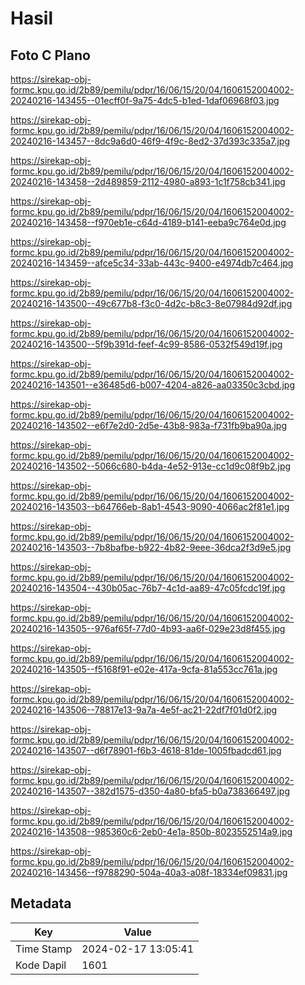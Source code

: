 # Hasil

## Foto C Plano

https://sirekap-obj-formc.kpu.go.id/2b89/pemilu/pdpr/16/06/15/20/04/1606152004002-20240216-143455--01ecff0f-9a75-4dc5-b1ed-1daf06968f03.jpg

https://sirekap-obj-formc.kpu.go.id/2b89/pemilu/pdpr/16/06/15/20/04/1606152004002-20240216-143457--8dc9a6d0-46f9-4f9c-8ed2-37d393c335a7.jpg

https://sirekap-obj-formc.kpu.go.id/2b89/pemilu/pdpr/16/06/15/20/04/1606152004002-20240216-143458--2d489859-2112-4980-a893-1c1f758cb341.jpg

https://sirekap-obj-formc.kpu.go.id/2b89/pemilu/pdpr/16/06/15/20/04/1606152004002-20240216-143458--f970eb1e-c64d-4189-b141-eeba9c764e0d.jpg

https://sirekap-obj-formc.kpu.go.id/2b89/pemilu/pdpr/16/06/15/20/04/1606152004002-20240216-143459--afce5c34-33ab-443c-9400-e4974db7c464.jpg

https://sirekap-obj-formc.kpu.go.id/2b89/pemilu/pdpr/16/06/15/20/04/1606152004002-20240216-143500--49c677b8-f3c0-4d2c-b8c3-8e07984d92df.jpg

https://sirekap-obj-formc.kpu.go.id/2b89/pemilu/pdpr/16/06/15/20/04/1606152004002-20240216-143500--5f9b391d-feef-4c99-8586-0532f549d19f.jpg

https://sirekap-obj-formc.kpu.go.id/2b89/pemilu/pdpr/16/06/15/20/04/1606152004002-20240216-143501--e36485d6-b007-4204-a826-aa03350c3cbd.jpg

https://sirekap-obj-formc.kpu.go.id/2b89/pemilu/pdpr/16/06/15/20/04/1606152004002-20240216-143502--e6f7e2d0-2d5e-43b8-983a-f731fb9ba90a.jpg

https://sirekap-obj-formc.kpu.go.id/2b89/pemilu/pdpr/16/06/15/20/04/1606152004002-20240216-143502--5066c680-b4da-4e52-913e-cc1d9c08f9b2.jpg

https://sirekap-obj-formc.kpu.go.id/2b89/pemilu/pdpr/16/06/15/20/04/1606152004002-20240216-143503--b64766eb-8ab1-4543-9090-4066ac2f81e1.jpg

https://sirekap-obj-formc.kpu.go.id/2b89/pemilu/pdpr/16/06/15/20/04/1606152004002-20240216-143503--7b8bafbe-b922-4b82-9eee-36dca2f3d9e5.jpg

https://sirekap-obj-formc.kpu.go.id/2b89/pemilu/pdpr/16/06/15/20/04/1606152004002-20240216-143504--430b05ac-76b7-4c1d-aa89-47c05fcdc19f.jpg

https://sirekap-obj-formc.kpu.go.id/2b89/pemilu/pdpr/16/06/15/20/04/1606152004002-20240216-143505--976af65f-77d0-4b93-aa6f-029e23d8f455.jpg

https://sirekap-obj-formc.kpu.go.id/2b89/pemilu/pdpr/16/06/15/20/04/1606152004002-20240216-143505--f5168f91-e02e-417a-9cfa-81a553cc761a.jpg

https://sirekap-obj-formc.kpu.go.id/2b89/pemilu/pdpr/16/06/15/20/04/1606152004002-20240216-143506--78817e13-9a7a-4e5f-ac21-22df7f01d0f2.jpg

https://sirekap-obj-formc.kpu.go.id/2b89/pemilu/pdpr/16/06/15/20/04/1606152004002-20240216-143507--d6f78901-f6b3-4618-81de-1005fbadcd61.jpg

https://sirekap-obj-formc.kpu.go.id/2b89/pemilu/pdpr/16/06/15/20/04/1606152004002-20240216-143507--382d1575-d350-4a80-bfa5-b0a738366497.jpg

https://sirekap-obj-formc.kpu.go.id/2b89/pemilu/pdpr/16/06/15/20/04/1606152004002-20240216-143508--985360c6-2eb0-4e1a-850b-8023552514a9.jpg

https://sirekap-obj-formc.kpu.go.id/2b89/pemilu/pdpr/16/06/15/20/04/1606152004002-20240216-143456--f9788290-504a-40a3-a08f-18334ef09831.jpg


## Metadata

| Key        | Value               |
| ---------- | ------------------- |
| Time Stamp | 2024-02-17 13:05:41 |
| Kode Dapil | 1601                |



